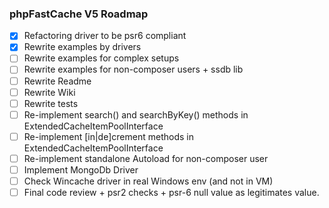 ### phpFastCache V5 Roadmap

- [x] Refactoring driver to be psr6 compliant
- [x] Rewrite examples by drivers
- [ ] Rewrite examples for complex setups 
- [ ] Rewrite examples for non-composer users + ssdb lib
- [ ] Rewrite Readme 
- [ ] Rewrite Wiki 
- [ ] Rewrite tests
- [ ] Re-implement search() and searchByKey() methods in ExtendedCacheItemPoolInterface 
- [ ] Re-implement [in|de]crement methods in ExtendedCacheItemPoolInterface 
- [ ] Re-implement standalone Autoload for non-composer user
- [ ] Implement MongoDb Driver
- [ ] Check Wincache driver in real Windows env (and not in VM)
- [ ] Final code review + psr2 checks + psr-6 null value as legitimates value.